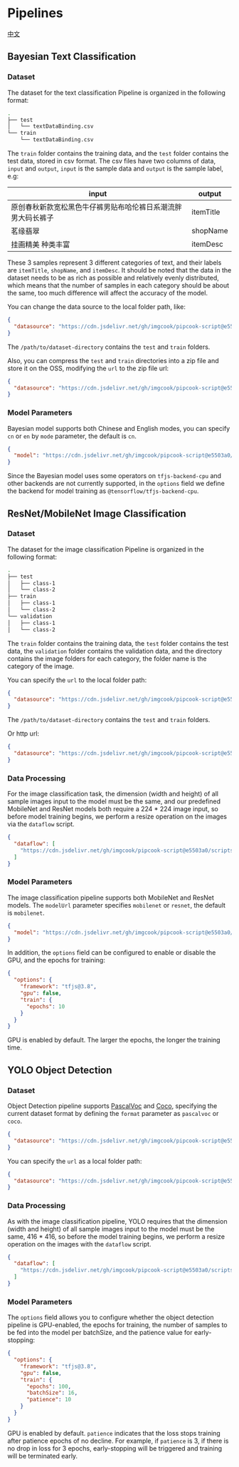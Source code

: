 # Pipelines

[中文](./README-CN.md)

## Bayesian Text Classification

### Dataset

The dataset for the text classification Pipeline is organized in the following format:

```sh
.
├── test
│   └── textDataBinding.csv
└── train
    └── textDataBinding.csv
```

The `train` folder contains the training data, and the `test` folder contains the test data, stored in csv format. The csv files have two columns of data, `input` and `output`, `input` is the sample data and `output` is the sample label, e.g:

| input                                                        | output    |
| ------------------------------------------------------------ | --------- |
| 原创春秋新款宽松黑色牛仔裤男贴布哈伦裤日系潮流胖男大码长裤子 | itemTitle |
| 茗缘翡翠                                                     | shopName  |
| 挂画精美 种类丰富                                            | itemDesc  |

These 3 samples represent 3 different categories of text, and their labels are `itemTitle`, `shopName`, and `itemDesc`. It should be noted that the data in the dataset needs to be as rich as possible and relatively evenly distributed, which means that the number of samples in each category should be about the same, too much difference will affect the accuracy of the model.

You can change the data source to the local folder path, like:

```json
{
  "datasource": "https://cdn.jsdelivr.net/gh/imgcook/pipcook-script@e5503a0/scripts/text-classification-bayes/build/datasource.js?url=file:///path/to/dataset-directory"
}
```

The `/path/to/dataset-directory` contains the `test` and `train` folders.

Also, you can compress the `test` and `train` directories into a zip file and store it on the OSS, modifying the `url` to the zip file url:

```json
{
  "datasource": "https://cdn.jsdelivr.net/gh/imgcook/pipcook-script@e5503a0/scripts/text-classification-bayes/build/datasource.js?url=http:///oss-host/my-dataset.zip"
}
```

### Model Parameters

Bayesian model supports both Chinese and English modes, you can specify `cn` or `en` by `mode` parameter, the default is `cn`.

```json
{
  "model": "https://cdn.jsdelivr.net/gh/imgcook/pipcook-script@e5503a0/scripts/text-classification-bayes/build/model.js?mode=en"
}
```

Since the Bayesian model uses some operators on `tfjs-backend-cpu` and other backends are not currently supported, in the `options` field we define the backend for model training as `@tensorflow/tfjs-backend-cpu`.

## ResNet/MobileNet Image Classification

### Dataset

The dataset for the image classification Pipeline is organized in the following format:

```sh
.
├── test
│   ├── class-1
│   └── class-2
├── train
│   ├── class-1
│   └── class-2
└── validation
│   ├── class-1
│   └── class-2
```

The `train` folder contains the training data, the `test` folder contains the test data, the `validation` folder contains the validation data, and the directory contains the image folders for each category, the folder name is the category of the image.

You can specify the `url` to the local folder path:

```json
{
  "datasource": "https://cdn.jsdelivr.net/gh/imgcook/pipcook-script@e5503a0/scripts/image-classification/build/datasource.js?url=file:///path/to/dataset-directory"
}
```

The `/path/to/dataset-directory` contains the `test` and `train` folders.

Or http url:

```json
{
  "datasource": "https://cdn.jsdelivr.net/gh/imgcook/pipcook-script@e5503a0/scripts/image-classification/build/datasource.js?url=http://oss-host/dataset.zip"
}
```

### Data Processing

For the image classification task, the dimension (width and height) of all sample images input to the model must be the same, and our predefined MobileNet and ResNet models both require a 224 * 224 image input, so before model training begins, we perform a resize operation on the images via the `dataflow` script.
```json
{
  "dataflow": [
    "https://cdn.jsdelivr.net/gh/imgcook/pipcook-script@e5503a0/scripts/image-classification/build/dataflow.js?size=224&size=224"
  ]
}
```

### Model Parameters

The image classification pipeline supports both MobileNet and ResNet models. The `modelUrl` parameter specifies `mobilenet` or `resnet`, the default is `mobilenet`.

```json
{
  "model": "https://cdn.jsdelivr.net/gh/imgcook/pipcook-script@e5503a0/scripts/image-classification/build/model.js?modelUrl=resnet",
}
```

In addition, the `options` field can be configured to enable or disable the GPU, and the epochs for training:

```json
{
  "options": {
    "framework": "tfjs@3.8",
    "gpu": false,
    "train": {
      "epochs": 10
    }
  }
}
```

GPU is enabled by default. The larger the epochs, the longer the training time.

## YOLO Object Detection

### Dataset

Object Detection pipeline supports [PascalVoc](../../docs/spec/dataset.md) and [Coco](https://cocodataset.org/#format-data), specifying the current dataset format by defining the `format` parameter as `pascalvoc` or `coco`.

```json
{
  "datasource": "https://cdn.jsdelivr.net/gh/imgcook/pipcook-script@e5503a0/scripts/object-detection-yolo/build/datasource.js?format=pascalvoc&url=https://host/dataset.zip"
}
```

You can specify the `url` as a local folder path:

```json
{
  "datasource": "https://cdn.jsdelivr.net/gh/imgcook/pipcook-script@e5503a0/scripts/object-detection-yolo/build/datasource.js?format=pascalvoc&url=file:///path/to/dataset-directory"
}
```

### Data Processing

As with the image classification pipeline, YOLO requires that the dimension (width and height) of all sample images input to the model must be the same, 416 * 416, so before the model training begins, we perform a resize operation on the images with the `dataflow` script.
```json
{
  "dataflow": [
    "https://cdn.jsdelivr.net/gh/imgcook/pipcook-script@e5503a0/scripts/object-detection-yolo/build/dataflow.js?size=416&size=416"
  ]
}
```

### Model Parameters

The `options` field allows you to configure whether the object detection pipeline is GPU-enabled, the epochs for training, the number of samples to be fed into the model per batchSize, and the patience value for early-stopping:

```json
{
  "options": {
    "framework": "tfjs@3.8",
    "gpu": false,
    "train": {
      "epochs": 100,
      "batchSize": 16,
      "patience": 10
    }
  }
}
```

GPU is enabled by default. `patience` indicates that the loss stops training after patience epochs of no decline. For example, if `patience` is 3, if there is no drop in loss for 3 epochs, early-stopping will be triggered and training will be terminated early.
